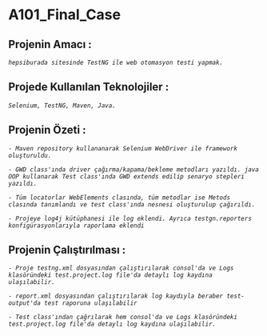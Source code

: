 # A101_Final_Case


## Projenin Amacı    :  
*`hepsiburada sitesinde TestNG ile web otomasyon testi yapmak.`* <br/>
## Projede Kullanılan Teknolojiler  :
*`Selenium, TestNG, Maven, Java.`*<br/>
## Projenin Özeti  :
*`- Maven repository kullananarak Selenium WebDriver ile framework oluşturuldu.`* 

*`- GWD class'ında driver çağırma/kapama/bekleme metodları yazıldı. java OOP kullanarak Test class'ında GWD extends edilip senaryo stepleri yazıldı.`*

*`- Tüm locatorlar WebElements clasında, tüm metodlar ise Metods clasında tanımlandı ve test class'ında nesnesi oluşturulup çağırıldı.`*

*`- Projeye log4j kütüphanesi ile log eklendi. Ayrıca testgn.reporters konfigürasyonlarıyla raporlama eklendi`* 
## Projenin Çalıştırılması  :
*`- Proje testng.xml dosyasından çalıştırılarak consol'da ve Logs klasöründeki test.project.log file'da detaylı log kaydına ulaşılabilir.`*

*`- report.xml dosyasından çalıştırılarak log kaydıyla beraber test-output'da test raporuna ulaşılabilir`*

*`- Test class'ından çağrılarak hem consol'da ve Logs klasöründeki test.project.log file'da detaylı log kaydına ulaşılabilir.`*




